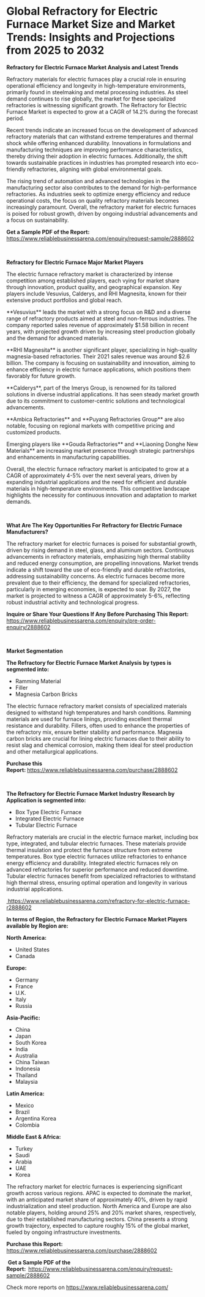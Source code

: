 <p><h1>Global Refractory for Electric Furnace Market Size and Market Trends: Insights and Projections from 2025 to 2032</h1></p><p><strong>Refractory for Electric Furnace Market Analysis and Latest Trends</strong></p>
<p><p>Refractory materials for electric furnaces play a crucial role in ensuring operational efficiency and longevity in high-temperature environments, primarily found in steelmaking and metal processing industries. As steel demand continues to rise globally, the market for these specialized refractories is witnessing significant growth. The Refractory for Electric Furnace Market is expected to grow at a CAGR of 14.2% during the forecast period.</p><p>Recent trends indicate an increased focus on the development of advanced refractory materials that can withstand extreme temperatures and thermal shock while offering enhanced durability. Innovations in formulations and manufacturing techniques are improving performance characteristics, thereby driving their adoption in electric furnaces. Additionally, the shift towards sustainable practices in industries has prompted research into eco-friendly refractories, aligning with global environmental goals.</p><p>The rising trend of automation and advanced technologies in the manufacturing sector also contributes to the demand for high-performance refractories. As industries seek to optimize energy efficiency and reduce operational costs, the focus on quality refractory materials becomes increasingly paramount. Overall, the refractory market for electric furnaces is poised for robust growth, driven by ongoing industrial advancements and a focus on sustainability.</p></p>
<p><strong>Get a Sample PDF of the Report:&nbsp;</strong> <a href="https://www.reliablebusinessarena.com/enquiry/request-sample/2888602?utm_campaign=2467&utm_medium=2&utm_source=Github&utm_content=ia&utm_term=14032025&utm_id=refractory-for-electric-furnace">https://www.reliablebusinessarena.com/enquiry/request-sample/2888602</a></p>
<p>&nbsp;</p>
<p><strong>Refractory for Electric Furnace Major Market Players</strong></p>
<p><p>The electric furnace refractory market is characterized by intense competition among established players, each vying for market share through innovation, product quality, and geographical expansion. Key players include Vesuvius, Calderys, and RHI Magnesita, known for their extensive product portfolios and global reach.</p><p>**Vesuvius** leads the market with a strong focus on R&D and a diverse range of refractory products aimed at steel and non-ferrous industries. The company reported sales revenue of approximately $1.58 billion in recent years, with projected growth driven by increasing steel production globally and the demand for advanced materials.</p><p>**RHI Magnesita** is another significant player, specializing in high-quality magnesia-based refractories. Their 2021 sales revenue was around $2.6 billion. The company is focusing on sustainability and innovation, aiming to enhance efficiency in electric furnace applications, which positions them favorably for future growth.</p><p>**Calderys**, part of the Imerys Group, is renowned for its tailored solutions in diverse industrial applications. It has seen steady market growth due to its commitment to customer-centric solutions and technological advancements.</p><p>**Ambica Refractories** and **Puyang Refractories Group** are also notable, focusing on regional markets with competitive pricing and customized products. </p><p>Emerging players like **Gouda Refractories** and **Liaoning Donghe New Materials** are increasing market presence through strategic partnerships and enhancements in manufacturing capabilities. </p><p>Overall, the electric furnace refractory market is anticipated to grow at a CAGR of approximately 4-5% over the next several years, driven by expanding industrial applications and the need for efficient and durable materials in high-temperature environments. This competitive landscape highlights the necessity for continuous innovation and adaptation to market demands.</p></p>
<p>&nbsp;</p>
<p><strong>What Are The Key Opportunities For Refractory for Electric Furnace Manufacturers?</strong></p>
<p><p>The refractory market for electric furnaces is poised for substantial growth, driven by rising demand in steel, glass, and aluminum sectors. Continuous advancements in refractory materials, emphasizing high thermal stability and reduced energy consumption, are propelling innovations. Market trends indicate a shift toward the use of eco-friendly and durable refractories, addressing sustainability concerns. As electric furnaces become more prevalent due to their efficiency, the demand for specialized refractories, particularly in emerging economies, is expected to soar. By 2027, the market is projected to witness a CAGR of approximately 5-6%, reflecting robust industrial activity and technological progress.</p></p>
<p><strong>Inquire or Share Your Questions If Any Before Purchasing This Report:</strong> <a href="https://www.reliablebusinessarena.com/enquiry/pre-order-enquiry/2888602?utm_campaign=2467&utm_medium=2&utm_source=Github&utm_content=ia&utm_term=14032025&utm_id=refractory-for-electric-furnace">https://www.reliablebusinessarena.com/enquiry/pre-order-enquiry/2888602</a></p>
<p>&nbsp;</p>
<p><strong>Market Segmentation</strong></p>
<p><strong>The Refractory for Electric Furnace Market Analysis by types is segmented into:</strong></p>
<p><ul><li>Ramming Material</li><li>Filler</li><li>Magnesia Carbon Bricks</li></ul></p>
<p><p>The electric furnace refractory market consists of specialized materials designed to withstand high temperatures and harsh conditions. Ramming materials are used for furnace linings, providing excellent thermal resistance and durability. Fillers, often used to enhance the properties of the refractory mix, ensure better stability and performance. Magnesia carbon bricks are crucial for lining electric furnaces due to their ability to resist slag and chemical corrosion, making them ideal for steel production and other metallurgical applications.</p></p>
<p><strong>Purchase this Report:&nbsp;</strong><a href="https://www.reliablebusinessarena.com/purchase/2888602?utm_campaign=2467&utm_medium=2&utm_source=Github&utm_content=ia&utm_term=14032025&utm_id=refractory-for-electric-furnace">https://www.reliablebusinessarena.com/purchase/2888602</a></p>
<p>&nbsp;</p>
<p><strong>The Refractory for Electric Furnace Market Industry Research by Application is segmented into:</strong></p>
<p><ul><li>Box Type Electric Furnace</li><li>Integrated Electric Furnace</li><li>Tubular Electric Furnace</li></ul></p>
<p><p>Refractory materials are crucial in the electric furnace market, including box type, integrated, and tubular electric furnaces. These materials provide thermal insulation and protect the furnace structure from extreme temperatures. Box type electric furnaces utilize refractories to enhance energy efficiency and durability. Integrated electric furnaces rely on advanced refractories for superior performance and reduced downtime. Tubular electric furnaces benefit from specialized refractories to withstand high thermal stress, ensuring optimal operation and longevity in various industrial applications.</p></p>
<p><a href="https://www.reliablebusinessarena.com/refractory-for-electric-furnace-r2888602?utm_campaign=2467&utm_medium=2&utm_source=Github&utm_content=ia&utm_term=14032025&utm_id=refractory-for-electric-furnace">&nbsp;https://www.reliablebusinessarena.com/refractory-for-electric-furnace-r2888602</a></p>
<p><strong>In terms of Region, the Refractory for Electric Furnace Market Players available by Region are:</strong></p>
<p>
    <p> <strong> North America: </strong>
        <ul>
            <li>United States</li>
            <li>Canada</li>
        </ul>
        </p> 
    <p> <strong> Europe: </strong>
        <ul>
            <li>Germany</li>
            <li>France</li>
            <li>U.K.</li>
            <li>Italy</li>
            <li>Russia</li>
        </ul>
        </p> 
    <p> <strong> Asia-Pacific: </strong>
        <ul>
            <li>China</li>
            <li>Japan</li>
            <li>South Korea</li>
            <li>India</li>
            <li>Australia</li>
            <li>China Taiwan</li>
            <li>Indonesia</li>
            <li>Thailand</li>
            <li>Malaysia</li>
        </ul>
        </p> 
    <p> <strong> Latin America: </strong>
        <ul>
            <li>Mexico</li>
            <li>Brazil</li>
            <li>Argentina Korea</li>
            <li>Colombia</li>
        </ul>
        </p> 
    <p> <strong> Middle East & Africa: </strong>
        <ul>
            <li>Turkey</li>
            <li>Saudi</li>
            <li>Arabia</li>
            <li>UAE</li>
            <li>Korea</li>
        </ul>
    </p>
    </p>
<p><p>The refractory market for electric furnaces is experiencing significant growth across various regions. APAC is expected to dominate the market, with an anticipated market share of approximately 40%, driven by rapid industrialization and steel production. North America and Europe are also notable players, holding around 25% and 20% market shares, respectively, due to their established manufacturing sectors. China presents a strong growth trajectory, expected to capture roughly 15% of the global market, fueled by ongoing infrastructure investments.</p></p>
<p><strong>Purchase this Report: </strong><a href="https://www.reliablebusinessarena.com/purchase/2888602?utm_campaign=2467&utm_medium=2&utm_source=Github&utm_content=ia&utm_term=14032025&utm_id=refractory-for-electric-furnace">https://www.reliablebusinessarena.com/purchase/2888602</a></p>
<p>&nbsp;<strong>Get a Sample PDF of the Report:&nbsp;&nbsp;</strong><a href="https://www.reliablebusinessarena.com/enquiry/request-sample/2888602?utm_campaign=2467&utm_medium=2&utm_source=Github&utm_content=ia&utm_term=14032025&utm_id=refractory-for-electric-furnace">https://www.reliablebusinessarena.com/enquiry/request-sample/2888602</a></p>
<p><strong></strong></p>
<p>Check more reports on <a href="https://www.reliablebusinessarena.com/?utm_campaign=2467&utm_medium=2&utm_source=Github&utm_content=ia&utm_term=14032025&utm_id=refractory-for-electric-furnace">https://www.reliablebusinessarena.com/</a></p>